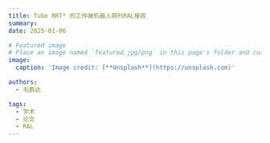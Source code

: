 ```yaml
---
title: Tube RRT* 的工作被机器人期刊RAL接收
summary: 
date: 2025-01-06

# Featured image
# Place an image named `featured.jpg/png` in this page's folder and customize its options here.
image:
  caption: 'Image credit: [**Unsplash**](https://unsplash.com)'

authors:
  - 毛鹏达

tags:
  - 学术
  - 论文
  - RAL
---
```

